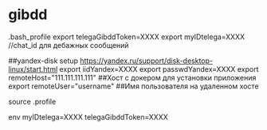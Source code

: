 # gibdd

.bash_profile
export telegaGibddToken=XXXX
export myIDtelega=XXXX //chat_id для дебажных сообщений

##yandex-disk setup https://yandex.ru/support/disk-desktop-linux/start.html
export iidYandex=XXXX
export passwdYandex=XXXX
export remoteHost="111.111.111.111" ##Хост с докером для установки приложения
export remoteUser="username" ##Имя пользователя на удаленном хосте

source .profile

env
myIDtelega=XXXX
telegaGibddToken=XXXX